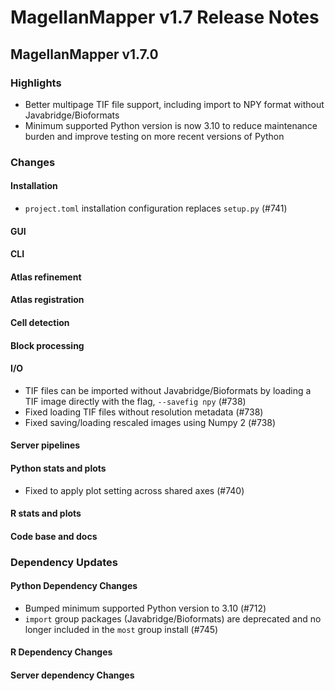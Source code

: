 # MagellanMapper v1.7 Release Notes

## MagellanMapper v1.7.0

### Highlights

- Better multipage TIF file support, including import to NPY format without Javabridge/Bioformats
- Minimum supported Python version is now 3.10 to reduce maintenance burden and improve testing on more recent versions of Python

### Changes

#### Installation

- `project.toml` installation configuration replaces `setup.py` (#741)

#### GUI

#### CLI

#### Atlas refinement

#### Atlas registration

#### Cell detection

#### Block processing

#### I/O

- TIF files can be imported without Javabridge/Bioformats by loading a TIF image directly with the flag, `--savefig npy` (#738)
- Fixed loading TIF files without resolution metadata (#738)
- Fixed saving/loading rescaled images using Numpy 2 (#738)

#### Server pipelines

#### Python stats and plots

- Fixed to apply plot setting across shared axes (#740)

#### R stats and plots

#### Code base and docs

### Dependency Updates

#### Python Dependency Changes

- Bumped minimum supported Python version to 3.10 (#712)
- `import` group packages (Javabridge/Bioformats) are deprecated and no longer included in the `most` group install (#745)

#### R Dependency Changes

#### Server dependency Changes
